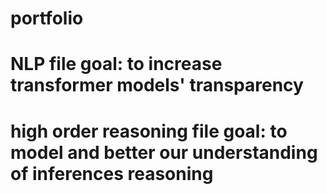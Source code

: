 # portfolio

# NLP file goal: to increase transformer models' transparency

# high order reasoning file goal: to model and better our understanding of inferences reasoning
